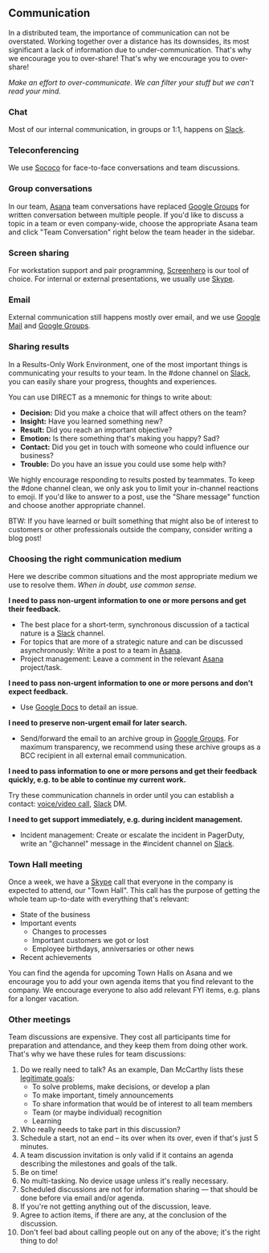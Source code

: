 ## Communication

In a distributed team, the importance of communication can not be overstated. Working together over a distance has its downsides, its most significant a lack of information due to under-communication. That's why we encourage you to over-share! That's why we encourage you to over-share!

_Make an effort to over-communicate. We can filter your stuff but we can't read your mind._


### Chat

Most of our internal communication, in groups or 1:1, happens on [Slack](/software/slack.html).


### Teleconferencing

We use [Sococo](/software/sococo.html) for face-to-face conversations and team discussions.


### Group conversations

In our team, [Asana](/software/asana.html) team conversations have replaced [Google Groups](/software/googleapps.html) for written conversation between multiple people. If you'd like to discuss a topic in a team or even company-wide, choose the appropriate Asana team and click "Team Conversation" right below the team header in the sidebar.


### Screen sharing

For workstation support and pair programming, [Screenhero](/software/screenhero.html) is our tool of choice. For internal or external presentations, we usually use [Skype](/software/skype.html).



### Email

External communication still happens mostly over email, and we use [Google Mail](software/googleapps.html) and [Google Groups](software/googleapps.html).



### Sharing results

In a Results-Only Work Environment, one of the most important things is communicating your results to your team. In the \#done channel on [Slack](/software/slack.html), you can easily share your progress, thoughts and experiences.

You can use DIRECT as a mnemonic for things to write about:

* __Decision:__ Did you make a choice that will affect others on the team?
* __Insight:__ Have you learned something new?
* __Result:__ Did you reach an important objective?
* __Emotion:__ Is there something that's making you happy? Sad?
* __Contact:__ Did you get in touch with someone who could influence our business?
* __Trouble:__ Do you have an issue you could use some help with?

We highly encourage responding to results posted by teammates. To keep the \#done channel clean, we only ask you to limit your in-channel reactions to emoji. If you'd like to answer to a post, use the "Share message" function and choose another appropriate channel.

BTW: If you have learned or built something that might also be of interest to customers or other professionals outside the company, consider writing a blog post!


### Choosing the right communication medium

Here we describe common situations and the most appropriate medium we use to resolve them. _When in doubt, use common sense._

**I need to pass non-urgent information to one or more persons and get their feedback.**

* The best place for a short-term, synchronous discussion of a tactical nature is a [Slack](/software/slack.html) channel.
* For topics that are more of a strategic nature and can be discussed asynchronously: Write a post to a team in [Asana](/software/asana.html).
* Project management: Leave a comment in the relevant [Asana](/software/asana.html) project/task.

**I need to pass non-urgent information to one or more persons and don't expect feedback.**

* Use [Google Docs](/software/googleapps.html) to detail an issue.

**I need to preserve non-urgent email for later search.**

* Send/forward the email to an archive group in [Google Groups](software/googleapps.html). For maximum transparency, we recommend using these archive groups as a BCC recipient in all external email communication.

**I need to pass information to one or more persons and get their feedback quickly, e.g. to be able to continue my current work.**

Try these communication channels in order until you can establish a contact:
[voice/video call](/software/skype.html), [Slack](/software/slack.html) DM.

**I need to get support immediately, e.g. during incident management.**

* Incident management: Create or escalate the incident in PagerDuty, write an "@channel" message in the \#incident channel on [Slack](/software/slack.html).


### Town Hall meeting

Once a week, we have a [Skype](/software/skype.html) call that everyone in the company is expected to attend, our "Town Hall". This call has the purpose of getting the whole team up-to-date with everything that's relevant:

* State of the business
* Important events
  * Changes to processes
  * Important customers we got or lost
  * Employee birthdays, anniversaries or other news
* Recent achievements

You can find the agenda for upcoming Town Halls on Asana and we encourage you to add your own agenda items that you find relevant to the company. We encourage everyone to also add relevant FYI items, e.g. plans for a longer vacation.


### Other meetings

Team discussions are expensive. They cost all participants time for preparation
and attendance, and they keep them from doing other work. That's why we have
these rules for team discussions:

1. Do we really need to talk? As an example, Dan McCarthy lists these
   [legitimate goals](http://www.greatleadershipbydan.com/2013/11/how-to-make-team-meetings-less-painful.html):
    * To solve problems, make decisions, or develop a plan
    * To make important, timely announcements
    * To share information that would be of interest to all team members
    * Team (or maybe individual) recognition
    * Learning
1. Who really needs to take part in this discussion?
1. Schedule a start, not an end – its over when its over, even if that's just 5
   minutes.
1. A team discussion invitation is only valid if it contains an agenda
   describing the milestones and goals of the talk.
1. Be on time!
1. No multi-tasking. No device usage unless it's really necessary.
1. Scheduled discussions are not for information sharing — that should be done
   before via email and/or agenda.
1. If you're not getting anything out of the discussion, leave.
1. Agree to action items, if there are any, at the conclusion of the discussion.
1. Don't feel bad about calling people out on any of the above; it's the right
   thing to do!

